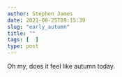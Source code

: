 ```yaml
---
author: Stephen James
date: 2021-08-25T09:15:39
slug: "early_autumn"
title: ""
tags: [  ]
type: post
---
```

Oh my, does it feel like autumn today. 
